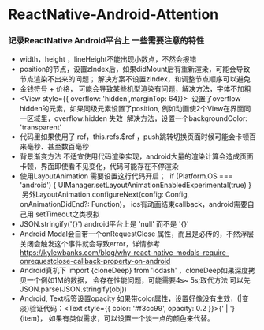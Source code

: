 # ReactNative-Android-Attention
### 记录ReactNative Android平台上 一些需要注意的特性

* width，height ，lineHeight不能出现小数点，不然会报错
* position的节点，设置zIndex后，如果didMount后有重新渲染，可能会导致节点渲染不出来的问题；
  解决方案不设置zIndex，和调整节点顺序可以避免
* 金钱符号 + 价格， 可能会导致某些机型渲染有问题，解决方法，字体不加粗
* <View style={{  overflow: 'hidden',marginTop: 64}}></View> 
  设置了overflow hidden的元素，如果同级元素设置了position, 例如动画使2个View在界面同一区域里，overflow:hidden 失效
  解决方法，设置一个backgroundColor: 'transparent'
* 代码里如果使用了 ref，this.refs.$ref ，push跳转切换页面时候可能会卡顿百来毫秒、甚至数百毫秒
* 背景渐变方法 不适宜使用代码渲染实现，android大量的渲染计算会造成页面卡顿，界面即使看不见变化，代码可能存在不停渲染
* 使用LayoutAnimation 需要设置这行代码开启； 
  if (Platform.OS === 'android') {
	  UIManager.setLayoutAnimationEnabledExperimental(true)
  }
  另外LayoutAnimation.configureNext(config: Config, onAnimationDidEnd?: Function)， 
  ios有动画结束callback，android需要自己用 setTimeout之类模拟
* JSON.stringify('{}') android平台上是 'null' 而不是 '{}'
* Android Modal会自带一个onRequestClose 属性，而且是必传的，不然浮层关闭会触发这个事件就会导致error，详情参考
  https://kylewbanks.com/blog/why-react-native-modals-require-onrequestclose-callback-property-on-android
* Android真机下 import {cloneDeep} from 'lodash' ，cloneDeep如果深度拷贝一个例如1M的数据， 会存在性能问题，可能需要4s~ 5s;取代方法 可以先     JSON.parse(JSON.stringify(obj))
* Android, Text标签设置opacity 如果带color属性，设置好像没有生效，(|变淡)验证代码：<Text key={i}><Text style={{ color: '#f3cc99', opacity: 0.2 }}>{' | '}</Text><Text>{item}</Text></Text>， 如果有类似需求，可以设置一个淡一点的颜色来代替。
